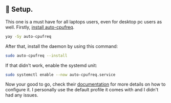 ## 🔧 Setup.

This one is a must have for all laptops users, even for desktop pc users as well. Firstly, [install auto-cpufreq](https://github.com/AdnanHodzic/auto-cpufreq).

```bash
yay -Sy auto-cpufreq
```

After that, install the daemon by using this command:

```bash
sudo auto-cpufreq --install
```

If that didn't work, enable the systemd unit:

```bash
sudo systemctl enable --now auto-cpufreq.service
```

Now your good to go, check their [documentation](https://github.com/AdnanHodzic/auto-cpufreq) for more details on how to configure it. I personally use the default profile it comes with and I didn't had any issues.
